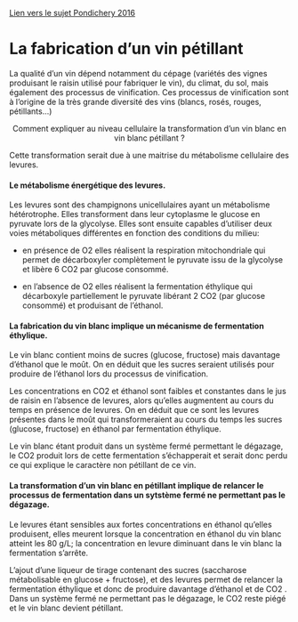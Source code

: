 [Lien vers le sujet Pondichery 2016](http://svt.ac-besancon.fr/bac-s-2016-pondichery/)

# La fabrication d’un vin pétillant

La qualité d’un vin dépend notamment du cépage (variétés des vignes produisant le raisin utilisé pour fabriquer le vin), du climat, du sol, mais également des processus de vinification. Ces processus de vinification sont à l’origine de la très grande diversité des vins (blancs, rosés, rouges, pétillants...) 

<p align="center">Comment expliquer au niveau cellulaire la transformation d’un vin blanc en vin blanc pétillant ? </p>

<p color="grey">Cette transformation serait due à une maitrise du métabolisme cellulaire des levures.</p>


#### Le métabolisme énergétique des levures.

Les levures sont des champignons unicellulaires ayant un métabolisme hétérotrophe. Elles transforment dans leur cytoplasme le glucose en pyruvate lors de la glycolyse. Elles sont ensuite capables d’utiliser deux voies métaboliques différentes en fonction des conditions du milieu:

- en présence de O2 elles réalisent la respiration mitochondriale qui permet de décarboxyler complètement le pyruvate issu de la glycolyse et libère 6 CO2 par glucose consommé.

- en l’absence de O2 elles réalisent la fermentation éthylique qui décarboxyle partiellement le pyruvate libérant 2 CO2 (par glucose consommé) et produisant de l’éthanol.


#### La fabrication du vin blanc implique un mécanisme de fermentation éthylique.

Le vin blanc contient moins de sucres (glucose, fructose) mais davantage d’éthanol que le moût. On en déduit que les sucres seraient utilisés pour produire de l’éthanol lors du processus de vinification. 

Les concentrations en CO2 et éthanol sont faibles et constantes dans le jus de raisin en l’absence de levures, alors qu’elles augmentent au cours du temps en présence de levures. On en déduit que ce sont les levures présentes dans le moût qui transformeraient au cours du temps les sucres (glucose, fructose) en éthanol par fermentation éthylique. 

Le vin blanc étant produit dans un système fermé permettant le dégazage, le CO2 produit lors de cette fermentation s’échapperait et serait donc perdu ce qui explique le caractère non pétillant de ce vin.

#### La transformation d’un vin blanc en pétillant implique de relancer le processus de fermentation dans un sytstème fermé ne permettant pas le dégazage.

Le levures étant sensibles aux fortes concentrations en éthanol qu’elles produisent, elles meurent lorsque la concentration en éthanol du vin blanc atteint les 80 g/L; la concentration en levure diminuant dans le vin blanc la fermentation s’arrête.

L’ajout d’une liqueur de tirage contenant des sucres (saccharose métabolisable en glucose + fructose), et des levures permet de relancer la fermentation éthylique et donc de produire davantage d’éthanol et de CO2 . Dans un système fermé ne permettant pas le dégazage, le CO2 reste piégé et le vin blanc devient pétillant.
